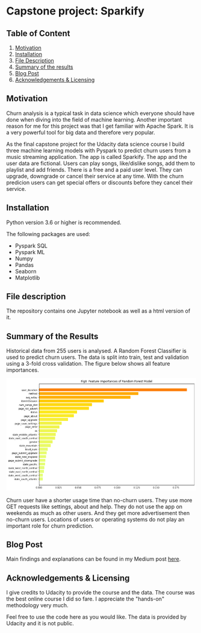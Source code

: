 # Capstone project: Sparkify
## Table of Content
1. [Motivation](#motivation)
2. [Installation](#installation)
3. [File Description](#files)
4. [Summary of the results](#results)
5. [Blog Post](#post)
6. [Acknowledgements & Licensing](#acknowledgements--licensing)

## Motivation <a name="motivation"/>
Churn analysis is a typical task in data science which everyone should have done when diving into the field of machine learning. Another important reason for me for this project was that I get familiar with Apache Spark. It is a very powerful tool for big data and therefore very popular.

As the final capstone project for the Udacity data science course I build three machine learning models with Pyspark to predict churn users from a music streaming application. The app is called Sparkify. The app and the user data are fictional. Users can play songs, like/dislike songs, add them to playlist and add friends. There is a free and a paid user level. They can upgrade, downgrade or cancel their service at any time. With the churn predicion users can get special offers or discounts before they cancel their service.

## Installation <a name="installation"/>
Python version 3.6 or higher is recommended.

The following packages are used:
* Pyspark SQL
* Pyspark ML
* Numpy
* Pandas
* Seaborn
* Matplotlib

## File description <a name="files"/>
The repository contains one Jupyter notebook as well as a html version of it.

## Summary of the Results <a name="results"/>
Historical data from 255 users is analysed. A Random Forest Classifier is used to predict churn users. The data is split into train, test and validation using a 3-fold cross validation. The figure below shows all feature importances.

![Feature Importances of Random Forest Model](https://github.com/LollaPie/Sparkify/blob/main/fig11.png)

Churn user have a shorter usage time than no-churn users. They use more GET requests like settings, about and help. They do not use the app on weekends as much as other users. And they get more advertisement then no-churn users. Locations of users or operating systems do not play an important role for churn prediction.

## Blog Post <a name="post"/>
Main findings and explanations can be found in my Medium post [here](https://medium.com).

## Acknowledgements & Licensing <a name="acknowledgements--licensing"/>
I give credits to Udacity to provide the course and the data. The course was the best online course I did so fare. I appreciate the "hands-on" methodology very much.
  
Feel free to use the code here as you would like. The data is provided by Udacity and it is not public.
